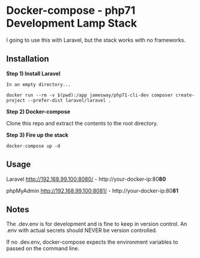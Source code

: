 # Docker-compose - php71 Development Lamp Stack
I going to use this with Laravel, but the stack works with no frameworks.

## Installation

**Step 1) Install Laravel**

```
In an empty directory...

docker run --rm -v $(pwd):/app jamesway/php71-cli-dev composer create-project --prefer-dist laravel/laravel .
```

**Step 2) Docker-compose**

Clone this repo and extract the contents to the root directory.


**Step 3) Fire up the stack**
```
docker-compose up -d
```

## Usage

Laravel http://192.168.99.100:8080/ - http://your-docker-ip:80**80**

phpMyAdmin http://192.168.99.100:8081/ - http://your-docker-ip:80**81**


## Notes

The .dev.env is for development and is fine to keep in version control. An .env with actual secrets should NEVER be version controlled.

If no .dev.env, docker-compose expects the environment variables to passed on the command line.

